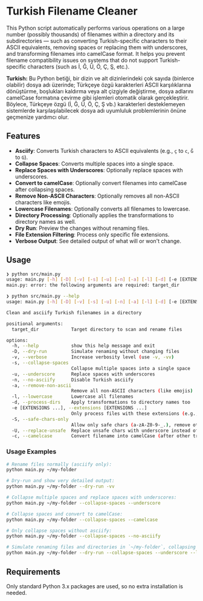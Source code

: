 # Turkish Filename Cleaner

This Python script automatically performs various operations on a large number (possibly thousands) of filenames within a directory and its subdirectories — such as converting Turkish-specific characters to their ASCII equivalents, removing spaces or replacing them with underscores, and transforming filenames into camelCase format. It helps you prevent filename compatibility issues on systems that do not support Turkish-specific characters (such as İ, Ğ, Ü, Ö, Ç, Ş, etc.).

**Turkish:** Bu Python betiği, bir dizin ve alt dizinlerindeki çok sayıda (binlerce olabilir) dosya adı üzerinde; Türkçeye özgü karakterleri ASCII karşılıklarına dönüştürme, boşlukları kaldırma veya alt çizgiyle değiştirme, dosya adlarını camelCase formatına çevirme gibi işlemleri otomatik olarak gerçekleştirir. Böylece, Türkçeye özgü (İ, Ğ, Ü, Ö, Ç, Ş vb.) karakterleri desteklemeyen sistemlerde karşılaşılabilecek dosya adı uyumluluk problemlerinin önüne geçmenize yardımcı olur.

## Features

- **Asciify**: Converts Turkish characters to ASCII equivalents (e.g., `ç` to `c`, `Ğ` to `G`).
- **Collapse Spaces**: Converts multiple spaces into a single space.
- **Replace Spaces with Underscores**: Optionally replace spaces with underscores.
- **Convert to camelCase**: Optionally convert filenames into camelCase after collapsing spaces.
- **Remove Non-ASCII Characters**: Optionally removes all non-ASCII characters like emojis.
- **Lowercase Filenames**: Optionally converts all filenames to lowercase.
- **Directory Processing**: Optionally applies the transformations to directory names as well.
- **Dry Run**: Preview the changes without renaming files.
- **File Extension Filtering**: Process only specific file extensions.
- **Verbose Output**: See detailed output of what will or won't change.

## Usage

```bash
❯ python src/main.py
usage: main.py [-h] [-D] [-v] [-s] [-u] [-n] [-a] [-l] [-d] [-e [EXTENSIONS ...]] [-S] [-U] [-c] target_dir
main.py: error: the following arguments are required: target_dir

❯ python src/main.py --help
usage: main.py [-h] [-D] [-v] [-s] [-u] [-n] [-a] [-l] [-d] [-e [EXTENSIONS ...]] [-S] [-U] [-c] target_dir

Clean and asciify Turkish filenames in a directory

positional arguments:
  target_dir            Target directory to scan and rename files

options:
  -h, --help            show this help message and exit
  -D, --dry-run         Simulate renaming without changing files
  -v, --verbose         Increase verbosity level (use -v, -vv)
  -s, --collapse-spaces
                        Collapse multiple spaces into a single space
  -u, --underscore      Replace spaces with underscores
  -n, --no-asciify      Disable Turkish asciify
  -a, --remove-non-ascii
                        Remove all non-ASCII characters (like emojis)
  -l, --lowercase       Lowercase all filenames
  -d, --process-dirs    Apply transformations to directory names too
  -e [EXTENSIONS ...], --extensions [EXTENSIONS ...]
                        Only process files with these extensions (e.g., --extensions .jpg .txt)
  -S, --safe-chars-only
                        Allow only safe chars (a-zA-Z0-9-_.), remove others
  -U, --replace-unsafe  Replace unsafe chars with underscore instead of removing
  -c, --camelcase       Convert filename into camelCase (after other transformations)
```

### Usage Examples

```bash
# Rename files normally (asciify only):
python main.py ~/my-folder

# Dry-run and show very detailed output:
python main.py ~/my-folder --dry-run -vv

# Collapse multiple spaces and replace spaces with underscores:
python main.py ~/my-folder --collapse-spaces --underscore

# Collapse spaces and convert to camelCase:
python main.py ~/my-folder --collapse-spaces --camelcase

# Only collapse spaces without asciify:
python main.py ~/my-folder --collapse-spaces --no-asciify

# Simulate renaming files and directories in `~/my-folder`, collapsing spaces, replacing them with underscores, converting them to lowercase, and only processing `.txt` and `.md` files:
python main.py ~/my-folder --dry-run --collapse-spaces --underscore --lowercase --process-dirs --extensions .txt .md
```

## Requirements

Only standard Python 3.x packages are used, so no extra installation is needed.

